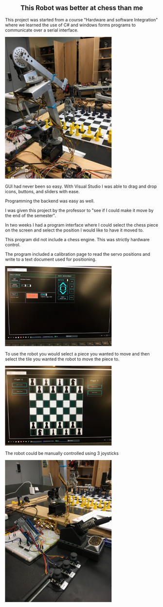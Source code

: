 <div class="text_container">

<h2 align="center"> This Robot was better at chess than me </h2>

<p>This project was started from a course "Hardware and software Integration" where we learned the use of C# and windows forms programs to communicate over a serial interface.</p>

<a> <img src="/assets/images/Chess Robot/roboticArm.jpg" alt="Robotic arm" style="width:350px;height:auto;" ></a> 

<p>GUI had never been so easy. With Visual Studio I was able to drag and drop icons, buttons, and sliders with ease. </p>

<p>Programming the backend was easy as well. </p>

<p>I was given this project by the professor to "see if I could make it move by the end of the semester".</p>

<p>In two weeks I had a program interface where I could select the chess piece on the screen and select the position I would like to have it moved to.</p>

<p>This program did not include a chess engine. This was strictly hardware control.</p>

<p>The program included a calibration page to read the servo positions and write to a text document used for positioning.</p>
<a> <img src="/assets/images/Chess Robot/positioning_screen.jpg" alt="Robotic arm" style="width:350px;height:auto;" ></a> 

<p>To use the robot you would select a piece you wanted to move and then select the tile you wanted the robot to move the piece to.</p>

<a> <img src="/assets/images/Chess Robot/BoardScreen.jpg" alt="Robotic arm" style="width:350px;height:auto;" ></a> 


<p> The robot could be manually controlled using 3 joysticks</p>
<a> <img src="/assets/images/Chess Robot/Controller.jpg" alt="Robotic arm" style="width:350px;height:auto;" ></a> 

</div>
